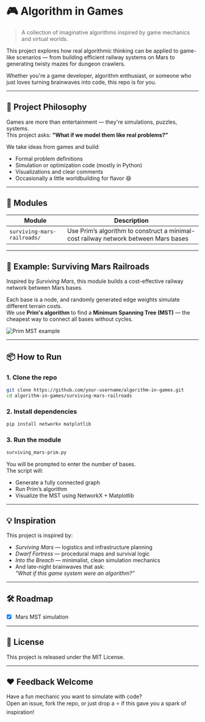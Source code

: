 # 🎮 Algorithm in Games

> A collection of imaginative algorithms inspired by game mechanics and virtual worlds.

This project explores how real algorithmic thinking can be applied to game-like scenarios — from building efficient railway systems on Mars to generating twisty mazes for dungeon crawlers.

Whether you're a game developer, algorithm enthusiast, or someone who just loves turning brainwaves into code, this repo is for you.

---

## 🌌 Project Philosophy

Games are more than entertainment — they're simulations, puzzles, systems.  
This project asks: **"What if we model them like real problems?"**

We take ideas from games and build:
- Formal problem definitions
- Simulation or optimization code (mostly in Python)
- Visualizations and clear comments
- Occasionally a little worldbuilding for flavor 😄

---

## 🧠 Modules

| Module | Description |
|--------|-------------|
| `surviving-mars-railroads/` | Use Prim’s algorithm to construct a minimal-cost railway network between Mars bases |

---

## 🚀 Example: Surviving Mars Railroads

Inspired by *Surviving Mars*, this module builds a cost-effective railway network between Mars bases.

Each base is a node, and randomly generated edge weights simulate different terrain costs.  
We use **Prim's algorithm** to find a **Minimum Spanning Tree (MST)** — the cheapest way to connect all bases without cycles.

![Prim MST example](surviving-mars-railroads/example.png)

---

## 📦 How to Run

### 1. Clone the repo  
```bash
git clone https://github.com/your-username/algorithm-in-games.git
cd algorithm-in-games/surviving-mars-railroads
```

### 2. Install dependencies  
```bash
pip install networkx matplotlib
```

### 3. Run the module  
```bash
surviving_mars-prim.py
```

You will be prompted to enter the number of bases.  
The script will:
- Generate a fully connected graph
- Run Prim’s algorithm
- Visualize the MST using NetworkX + Matplotlib

---

## 💡 Inspiration

This project is inspired by:
- *Surviving Mars* — logistics and infrastructure planning  
- *Dwarf Fortress* — procedural maps and survival logic  
- *Into the Breach* — minimalist, clean simulation mechanics  
- And late-night brainwaves that ask:  
  *"What if this game system were an algorithm?"*

---

## 🛠️ Roadmap

- [x] Mars MST simulation  
---

## 📝 License

This project is released under the MIT License.

---

## ❤️ Feedback Welcome

Have a fun mechanic you want to simulate with code?  
Open an issue, fork the repo, or just drop a ⭐ if this gave you a spark of inspiration!
